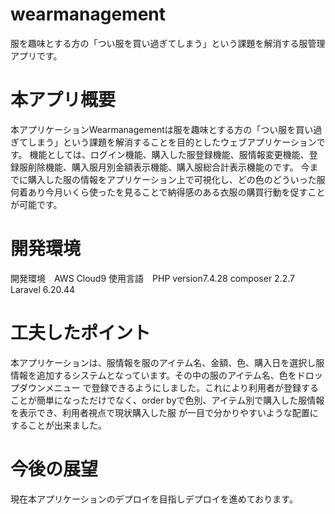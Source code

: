 # wearmanagement
服を趣味とする方の「つい服を買い過ぎてしまう」という課題を解消する服管理アプリです。

<h1>本アプリ概要</h1>
本アプリケーションWearmanagementは服を趣味とする方の「つい服を買い過ぎてしまう」という課題を解消することを目的としたウェブアプリケーションです。
機能としては、ログイン機能、購入した服登録機能、服情報変更機能、登録服削除機能、購入服月別金額表示機能、購入服総合計表示機能のです。
今までに購入した服の情報をアプリケーション上で可視化し、どの色のどういった服何着あり今月いくら使ったを見ることで納得感のある衣服の購買行動を促すことが可能です。

<h1>開発環境</h1>
開発環境　AWS Cloud9  
使用言語　PHP version7.4.28
          composer 2.2.7
          Laravel  6.20.44
          
 <h1>工夫したポイント</h1>
 本アプリケーションは、服情報を服のアイテム名、金額、色、購入日を選択し服情報を追加するシステムとなっています。その中の服のアイテム名、色をドロップダウンメニュー
 で登録できるようにしました。これにより利用者が登録することが簡単になっただけでなく、order byで色別、アイテム別で購入した服情報を表示でき、利用者視点で現状購入した服
 が一目で分かりやすいような配置にすることが出来ました。
 
 <h1>今後の展望</h1>
 現在本アプリケーションのデプロイを目指しデプロイを進めております。
          
